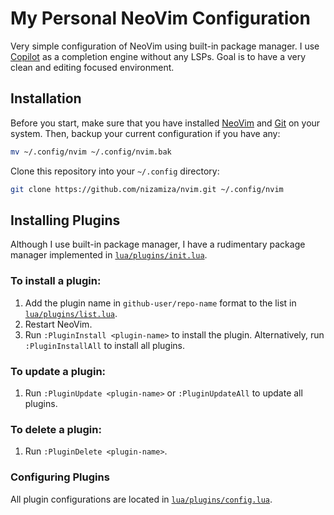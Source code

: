 # My Personal NeoVim Configuration

Very simple configuration of NeoVim using built-in package manager. I use [Copilot](https://github.com/features/copilot) as a completion engine without any LSPs. Goal is to have a very clean and editing focused environment.

## Installation

Before you start, make sure that you have installed [NeoVim](https://neovim.io) and [Git](https://http://git-scm.com) on your system. Then, backup your current configuration if you have any:

```bash
mv ~/.config/nvim ~/.config/nvim.bak
```

Clone this repository into your `~/.config` directory:

```bash
git clone https://github.com/nizamiza/nvim.git ~/.config/nvim
```

## Installing Plugins

Although I use built-in package manager, I have a rudimentary package manager implemented in [`lua/plugins/init.lua`](lua/plugins/init.lua).

### To install a plugin:

1. Add the plugin name in `github-user/repo-name` format to the list in [`lua/plugins/list.lua`](lua/plugins/list.lua).
2. Restart NeoVim.
3. Run `:PluginInstall <plugin-name>` to install the plugin. Alternatively, run `:PluginInstallAll` to install all plugins.

### To update a plugin:

1. Run `:PluginUpdate <plugin-name>` or `:PluginUpdateAll` to update all plugins.

### To delete a plugin:

1. Run `:PluginDelete <plugin-name>`.

### Configuring Plugins

All plugin configurations are located in [`lua/plugins/config.lua`](lua/plugins/config.lua).


